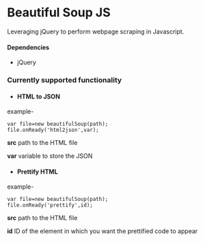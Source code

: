 # Beautiful Soup JS
Leveraging jQuery to perform webpage scraping in Javascript.
#### Dependencies
 - jQuery
### Currently supported functionality
- #### HTML to JSON
example-
````
var file=new beautifulSoup(path);
file.onReady('html2json',var);
````
**src** path to the HTML file

**var** variable to store the JSON
- #### Prettify HTML
example-
````
var file=new beautifulSoup(path);
file.onReady('prettify',id);
````
**src** path to the HTML file

**id** ID of the element in which you want the prettified code to appear

